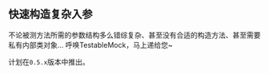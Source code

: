 快速构造复杂入参
---

不论被测方法所需的参数结构多么错综复杂、甚至没有合适的构造方法、甚至需要私有内部类对象... 呼唤TestableMock，马上递给您~

计划在`0.5.x`版本中推出。
